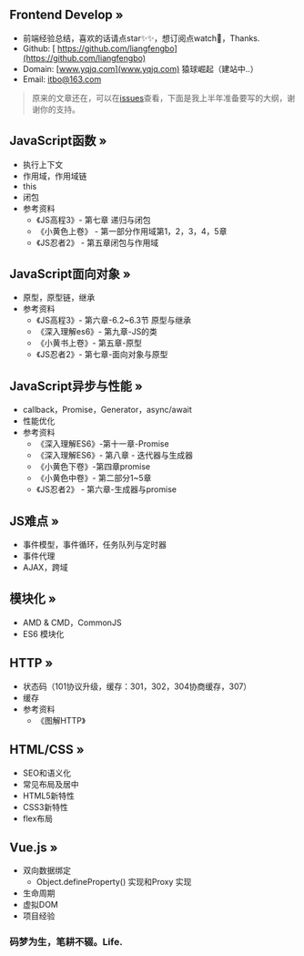 ## Frontend Develop »
- 前端经验总结，喜欢的话请点star✨✨，想订阅点watch🎉，Thanks.
- Github: [ https://github.com/liangfengbo](https://github.com/liangfengbo)
- Domain: [www.yqjq.com](www.yqjq.com) 猿球崛起（建站中..） 
- Email: itbo@163.com

> 原来的文章还在，可以在[issues](https://github.com/liangfengbo/frontend-develop/issues)查看，下面是我上半年准备要写的大纲，谢谢你的支持。


## JavaScript函数 »
- 执行上下文
- 作用域，作用域链
- this
- 闭包
- 参考资料
    - 《JS高程3》- 第七章 递归与闭包
    - 《小黄色上卷》 - 第一部分作用域第1，2，3，4，5章
    - 《JS忍者2》 - 第五章闭包与作用域

## JavaScript面向对象 »
- 原型，原型链，继承
- 参考资料
    - 《JS高程3》- 第六章-6.2~6.3节 原型与继承
    - 《深入理解es6》- 第九章-JS的类
    - 《小黄书上卷》- 第五章-原型
    - 《JS忍者2》- 第七章-面向对象与原型

## JavaScript异步与性能 »
- callback，Promise，Generator，async/await
- 性能优化
- 参考资料
    - 《深入理解ES6》-第十一章-Promise
    - 《深入理解ES6》- 第八章 - 迭代器与生成器
    - 《小黄色下卷》-第四章promise
    - 《小黄色中卷》- 第二部分1~5章
    - 《JS忍者2》 - 第六章-生成器与promise
## JS难点 »
- 事件模型，事件循环，任务队列与定时器
- 事件代理
- AJAX，跨域

## 模块化 »
- AMD & CMD，CommonJS
- ES6 模块化

## HTTP »
- 状态码（101协议升级，缓存：301，302，304协商缓存，307）
- 缓存
- 参考资料
    - 《图解HTTP》 

## HTML/CSS »
- SEO和语义化
- 常见布局及居中
- HTML5新特性
- CSS3新特性
- flex布局

## Vue.js »
- 双向数据绑定
    - Object.defineProperty() 实现和Proxy 实现
- 生命周期
- 虚拟DOM
- 项目经验
  
### 码梦为生，笔耕不辍。Life.

